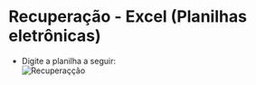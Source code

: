 # Recuperação - Excel (Planilhas eletrônicas)
- Digite a planilha a seguir:
<br/>![Recuperaçção](Recuperação.PNG)
